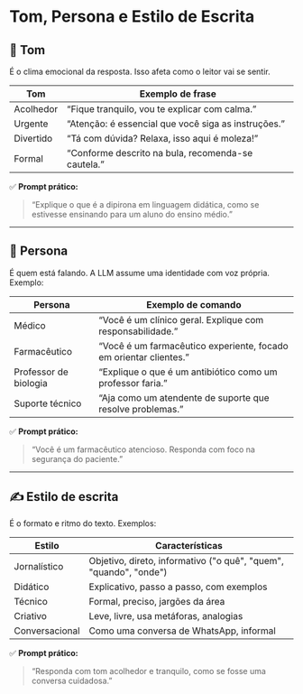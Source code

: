 # Tom, Persona e Estilo de Escrita

<h2 id="tom">🎤 Tom</h2>

É o clima emocional da resposta. Isso afeta como o leitor vai se sentir.

| Tom       | Exemplo de frase                                    |
| --------- | --------------------------------------------------- |
| Acolhedor | “Fique tranquilo, vou te explicar com calma.”       |
| Urgente   | “Atenção: é essencial que você siga as instruções.” |
| Divertido | “Tá com dúvida? Relaxa, isso aqui é moleza!”        |
| Formal    | “Conforme descrito na bula, recomenda-se cautela.”  |

✅ **Prompt prático:**

> “Explique o que é a dipirona em linguagem didática, como se estivesse ensinando para um aluno do ensino médio.”

---

<h2 id="persona">🧑 Persona</h2>

É quem está falando. A LLM assume uma identidade com voz própria. Exemplo:

| Persona               | Exemplo de comando                                                |
| --------------------- | ----------------------------------------------------------------- |
| Médico                | “Você é um clínico geral. Explique com responsabilidade.”         |
| Farmacêutico          | “Você é um farmacêutico experiente, focado em orientar clientes.” |
| Professor de biologia | “Explique o que é um antibiótico como um professor faria.”        |
| Suporte técnico       | “Aja como um atendente de suporte que resolve problemas.”         |

✅ **Prompt prático:**

> “Você é um farmacêutico atencioso. Responda com foco na segurança do paciente.”

---

<h2 id="escrita">✍️ Estilo de escrita</h2>

É o formato e ritmo do texto. Exemplos:

| Estilo         | Características                                                   |
| -------------- | ----------------------------------------------------------------- |
| Jornalístico   | Objetivo, direto, informativo ("o quê", "quem", "quando", "onde") |
| Didático       | Explicativo, passo a passo, com exemplos                          |
| Técnico        | Formal, preciso, jargões da área                                  |
| Criativo       | Leve, livre, usa metáforas, analogias                             |
| Conversacional | Como uma conversa de WhatsApp, informal                           |

✅ **Prompt prático:**

> “Responda com tom acolhedor e tranquilo, como se fosse uma conversa cuidadosa.”
